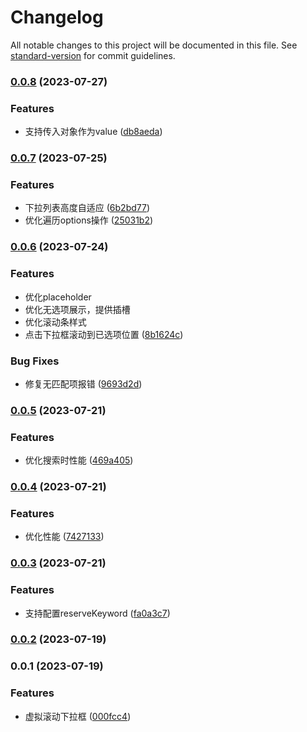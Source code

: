 # Changelog

All notable changes to this project will be documented in this file. See [standard-version](https://github.com/conventional-changelog/standard-version) for commit guidelines.

### [0.0.8](https://github.com/Banana-energy/virtualized-select/compare/v0.0.7...v0.0.8) (2023-07-27)


### Features

* 支持传入对象作为value ([db8aeda](https://github.com/Banana-energy/virtualized-select/commit/db8aeda54ff14360de158d5c9b26a359be661525))

### [0.0.7](https://github.com/Banana-energy/virtualized-select/compare/v0.0.6...v0.0.7) (2023-07-25)


### Features

* 下拉列表高度自适应 ([6b2bd77](https://github.com/Banana-energy/virtualized-select/commit/6b2bd773627a8c79a0a87682312738c2755cf9c9))
* 优化遍历options操作 ([25031b2](https://github.com/Banana-energy/virtualized-select/commit/25031b2289a02966e81cd11311b4577d38796f1b))

### [0.0.6](https://github.com/Banana-energy/virtualized-select/compare/v0.0.5...v0.0.6) (2023-07-24)


### Features

* 优化placeholder
* 优化无选项展示，提供插槽
* 优化滚动条样式
* 点击下拉框滚动到已选项位置 ([8b1624c](https://github.com/Banana-energy/virtualized-select/commit/8b1624c56ee82c06360ba939446c085ec8017b69))


### Bug Fixes

* 修复无匹配项报错 ([9693d2d](https://github.com/Banana-energy/virtualized-select/commit/9693d2dd3a38ae6a2ba7315a2250af19a89233b5))

### [0.0.5](https://github.com/Banana-energy/virtualized-select/compare/v0.0.4...v0.0.5) (2023-07-21)


### Features

* 优化搜索时性能 ([469a405](https://github.com/Banana-energy/virtualized-select/commit/469a40590e513bc121a94e7c08dbdb39c75130e1))

### [0.0.4](https://github.com/Banana-energy/virtualized-select/compare/v0.0.3...v0.0.4) (2023-07-21)


### Features

* 优化性能 ([7427133](https://github.com/Banana-energy/virtualized-select/commit/7427133b83f6b64da9f3f40d31ddec8cb5479eca))

### [0.0.3](https://github.com/Banana-energy/virtualized-select/compare/v0.0.2...v0.0.3) (2023-07-21)


### Features

* 支持配置reserveKeyword ([fa0a3c7](https://github.com/Banana-energy/virtualized-select/commit/fa0a3c77a0fc9ade3b50f7c8df8de9d30f3a8b56))

### [0.0.2](https://github.com/Banana-energy/virtualized-select/compare/v0.0.1...v0.0.2) (2023-07-19)

### 0.0.1 (2023-07-19)


### Features

* 虚拟滚动下拉框 ([000fcc4](https://github.com/Banana-energy/virtualized-select/commit/000fcc475c24b22ec756a43b4daf6d9d8b48e334))
